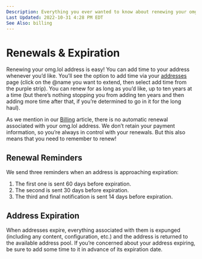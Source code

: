 ```yaml
---
Description: Everything you ever wanted to know about renewing your omg.lol address but were too busy forgetting to renew your omg.lol to ask
Last Updated: 2022-10-31 4:28 PM EDT
See Also: billing
---
```


# Renewals & Expiration

Renewing your omg.lol address is easy! You can add time to your address whenever you’d like. You’ll see the option to add time via your [addresses](/addresses) page (click on the @name you want to extend, then select add time from the purple strip). You can renew for as long as you’d like, up to ten years at a time (but there’s nothing stopping you from adding ten years and then adding more time after that, if you’re determined to go in it for the long haul).

As we mention in our [Billing](/info/billing) article, there is no automatic renewal associated with your omg.lol address. We don’t retain your payment information, so you’re always in control with your renewals. But this also means that you need to remember to renew!

## Renewal Reminders

We send three reminders when an address is approaching expiration:

1. The first one is sent 60 days before expiration.
2. The second is sent 30 days before expiration.
3. The third and final notification is sent 14 days before expiration.

## Address Expiration

When addresses expire, everything associated with them is expunged (including any content, configuration, etc.) and the address is returned to the available address pool. If you’re concerned about your address expiring, be sure to add some time to it in advance of its expiration date.
